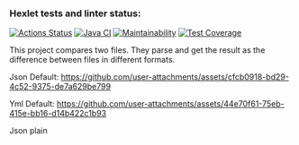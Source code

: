 ### Hexlet tests and linter status:
[![Actions Status](https://github.com/MarieTask/java-project-71/workflows/hexlet-check/badge.svg)](https://github.com/Jeleshka321/java-project-71/actions)
[![Java CI](https://github.com/MarieTask/java-project-71/actions/workflows/main.yml/badge.svg)](https://github.com/Jeleshka321/java-project-71/actions/workflows/main.yml)
[![Maintainability](https://api.codeclimate.com/v1/badges/008809d137859f906e03/maintainability)](https://codeclimate.com/github/Jeleshka321/java-project-71/maintainability)
[![Test Coverage](https://api.codeclimate.com/v1/badges/008809d137859f906e03/test_coverage)](https://codeclimate.com/github/Jeleshka321/java-project-71/test_coverage)


This project compares two files. They parse and get the result as the difference between files in different formats.

Json Default: https://github.com/user-attachments/assets/cfcb0918-bd29-4c52-9375-de7a629be799

Yml Default: https://github.com/user-attachments/assets/44e70f61-75eb-415e-bb16-d14b422c1b93

Json plain
